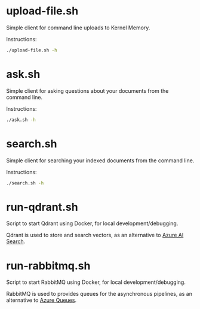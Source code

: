 # upload-file.sh

Simple client for command line uploads to Kernel Memory.

Instructions:

```bash
./upload-file.sh -h
```

# ask.sh

Simple client for asking questions about your documents from the command line.

Instructions:

```bash
./ask.sh -h
```

# search.sh

Simple client for searching your indexed documents from the command line.

Instructions:

```bash
./search.sh -h
```

# run-qdrant.sh

Script to start Qdrant using Docker, for local development/debugging.

Qdrant is used to store and search vectors, as an alternative to
[Azure AI Search](https://azure.microsoft.com/products/ai-services/ai-search/).

# run-rabbitmq.sh

Script to start RabbitMQ using Docker, for local development/debugging.

RabbitMQ is used to provides queues for the asynchronous pipelines,
as an alternative to
[Azure Queues](https://learn.microsoft.com/azure/storage/queues/storage-queues-introduction).